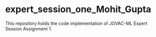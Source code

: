 # expert_session_one_Mohit_Gupta
This repository holds the code implementation of JOVAC-ML Expert Session Assignment 1.
